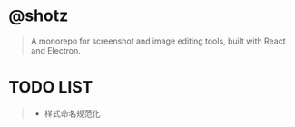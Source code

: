 # @shotz

> A monorepo for screenshot and image editing tools, built with React and Electron.

# TODO LIST

> - 样式命名规范化
